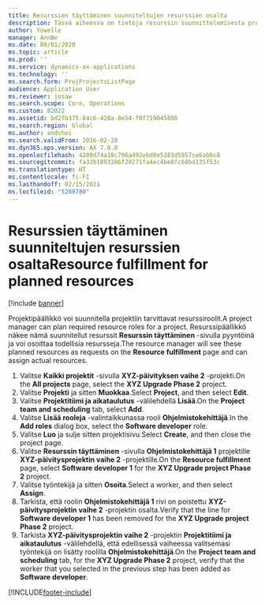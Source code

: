 ```yaml
---
title: Resurssien täyttäminen suunniteltujen resurssien osalta
description: Tässä aiheessa on tietoja resurssin suunnittelemisesta projektiin.
author: Yowelle
manager: AnnBe
ms.date: 09/01/2020
ms.topic: article
ms.prod: ''
ms.service: dynamics-ax-applications
ms.technology: ''
ms.search.form: ProjProjectsListPage
audience: Application User
ms.reviewer: josaw
ms.search.scope: Core, Operations
ms.custom: 82022
ms.assetid: bd2fb375-84c6-428a-8e54-f0f719045898
ms.search.region: Global
ms.author: andchoi
ms.search.validFrom: 2016-02-28
ms.dyn365.ops.version: AX 7.0.0
ms.openlocfilehash: 4200d74a18c706a492ebd0e5383d5957ce6ab6c8
ms.sourcegitcommit: fa32b1893286f20271fa4ec4be8fc68bd135f53c
ms.translationtype: HT
ms.contentlocale: fi-FI
ms.lasthandoff: 02/15/2021
ms.locfileid: "5288780"
---
```

# <a name="resource-fulfillment-for-planned-resources"></a><span data-ttu-id="16c97-103">Resurssien täyttäminen suunniteltujen resurssien osalta</span><span class="sxs-lookup"><span data-stu-id="16c97-103">Resource fulfillment for planned resources</span></span>

[!include [banner](../includes/banner.md)]

<span data-ttu-id="16c97-104">Projektipäällikkö voi suunnitella projektiin tarvittavat resurssiroolit.</span><span class="sxs-lookup"><span data-stu-id="16c97-104">A project manager can plan required resource roles for a project.</span></span> <span data-ttu-id="16c97-105">Resurssipäällikkö näkee nämä suunnitellut resurssit **Resurssin täyttäminen** -sivulla pyyntöinä ja voi osoittaa todellisia resursseja.</span><span class="sxs-lookup"><span data-stu-id="16c97-105">The resource manager will see these planned resources as requests on the **Resource fulfillment** page and can assign actual resources.</span></span>

1. <span data-ttu-id="16c97-106">Valitse **Kaikki projektit** -sivulla **XYZ-päivityksen vaihe 2** -projekti.</span><span class="sxs-lookup"><span data-stu-id="16c97-106">On the **All projects** page, select the **XYZ Upgrade Phase 2** project.</span></span>
2. <span data-ttu-id="16c97-107">Valitse **Projekti** ja sitten **Muokkaa**.</span><span class="sxs-lookup"><span data-stu-id="16c97-107">Select **Project**, and then select **Edit**.</span></span>
3. <span data-ttu-id="16c97-108">Valitse **Projektitiimi ja aikataulutus** -välilehdellä **Lisää**.</span><span class="sxs-lookup"><span data-stu-id="16c97-108">On the **Project team and scheduling** tab, select **Add**.</span></span>
4. <span data-ttu-id="16c97-109">Valitse **Lisää rooleja** -valintaikkunassa rooli **Ohjelmistokehittäjä**.</span><span class="sxs-lookup"><span data-stu-id="16c97-109">In the **Add roles** dialog box, select the **Software developer** role.</span></span>
5. <span data-ttu-id="16c97-110">Valitse **Luo** ja sulje sitten projektisivu.</span><span class="sxs-lookup"><span data-stu-id="16c97-110">Select **Create**, and then close the project page.</span></span>
6. <span data-ttu-id="16c97-111">Valitse **Resurssin täyttäminen** -sivulla **Ohjelmistokehittäjä 1** projektille **XYZ-päivitysprojektin vaihe 2** -projektille.</span><span class="sxs-lookup"><span data-stu-id="16c97-111">On the **Resource fulfillment** page, select **Software developer 1** for the **XYZ Upgrade project Phase 2** project.</span></span>
7. <span data-ttu-id="16c97-112">Valitse työntekijä ja sitten **Osoita**.</span><span class="sxs-lookup"><span data-stu-id="16c97-112">Select a worker, and then select **Assign**.</span></span>
8. <span data-ttu-id="16c97-113">Tarkista, että roolin **Ohjelmistokehittäjä 1** rivi on poistettu **XYZ-päivitysprojektin vaihe 2** -projektin osalta.</span><span class="sxs-lookup"><span data-stu-id="16c97-113">Verify that the line for **Software developer 1** has been removed for the **XYZ Upgrade project Phase 2** project.</span></span>
9. <span data-ttu-id="16c97-114">Tarkista **XYZ-päivitysprojektin vaihe 2** -projektin **Projektitiimi ja aikataulutus** -välilehdellä, että edellisessä vaiheessa valitsemasi työntekijä on lisätty roolilla **Ohjelmistokehittäjä**.</span><span class="sxs-lookup"><span data-stu-id="16c97-114">On the **Project team and scheduling** tab, for the **XYZ Upgrade Phase 2** project, verify that the worker that you selected in the previous step has been added as **Software developer**.</span></span>


[!INCLUDE[footer-include](../includes/footer-banner.md)]